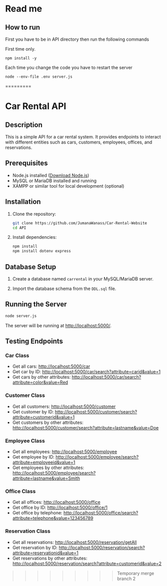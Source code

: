 # Read me

## How to run
First you have to be in API directory then run the following commands

First time only.
```
npm install -y
```

Each time you change the code you have to restart the server
```
node --env-file .env server.js
```
=========

# Car Rental API

## Description

This is a simple API for a car rental system. It provides endpoints to interact with different entities such as cars, customers, employees, offices, and reservations.

## Prerequisites

- Node.js installed ([Download Node.js](https://nodejs.org/))
- MySQL or MariaDB installed and running
- XAMPP or similar tool for local development (optional)

## Installation

1. Clone the repository:

   ```bash
   git clone https://github.com/JumanaWanass/Car-Rental-Website
   cd API
   ```

2. Install dependencies:

   ```bash
   npm install
   npm install dotenv express
   ```


## Database Setup

1. Create a database named `carrental` in your MySQL/MariaDB server.

2. Import the database schema from the `DDL.sql` file.

## Running the Server

```bash
node server.js
```

The server will be running at [http://localhost:5000/](http://localhost:5000/).

## Testing Endpoints

### Car Class

- Get all cars: [http://localhost:5000/car](http://localhost:5000/car)
- Get car by ID: [http://localhost:5000/car/search?attribute=carid&value=1](http://localhost:5000/car/search?attribute=carid&value=1)
- Get cars by other attributes: [http://localhost:5000/car/search?attribute=color&value=Red](http://localhost:5000/car/search?attribute=color&value=Red)

### Customer Class

- Get all customers: [http://localhost:5000/customer](http://localhost:5000/customer)
- Get customer by ID: [http://localhost:5000/customer/search?attribute=customerid&value=1](http://localhost:5000/customer/search?attribute=customerid&value=1)
- Get customers by other attributes: [http://localhost:5000/customer/search?attribute=lastname&value=Doe](http://localhost:5000/customer/search?attribute=lastname&value=Doe)

### Employee Class

- Get all employees: [http://localhost:5000/employee](http://localhost:5000/employee)
- Get employee by ID: [http://localhost:5000/employee/search?attribute=employeeid&value=1](http://localhost:5000/employee/search?attribute=employeeid&value=1)
- Get employees by other attributes: [http://localhost:5000/employee/search?attribute=lastname&value=Smith](http://localhost:5000/employee/search?attribute=lastname&value=Smith)

### Office Class

- Get all offices: [http://localhost:5000/office](http://localhost:5000/office)
- Get office by ID: [http://localhost:5000/office/1](http://localhost:5000/office/1)
- Get office by telephone: [http://localhost:5000/office/search?attribute=telephone&value=123456789](http://localhost:5000/office/search?attribute=telephone&value=123456789)

### Reservation Class

- Get all reservations: [http://localhost:5000/reservation/getAll](http://localhost:5000/reservation/getAll)
- Get reservation by ID: [http://localhost:5000/reservation/search?attribute=reservationid&value=1](http://localhost:5000/reservation/search?attribute=reservationid&value=1)
- Get reservations by other attributes: [http://localhost:5000/reservation/search?attribute=customerid&value=2](http://localhost:5000/reservation/search?attribute=customerid&value=2)

>>>>>>>>> Temporary merge branch 2
